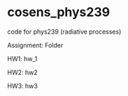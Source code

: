 # cosens_phys239
code for phys239 (radiative processes)

Assignment:    Folder

HW1:           hw_1

HW2:           hw2

HW3:           hw3

